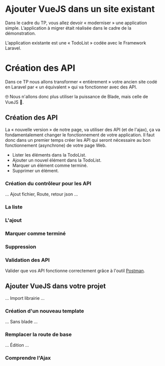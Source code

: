 # Ajouter VueJS dans un site existant

Dans le cadre du TP, vous allez devoir « moderniser » une application simple. L’application à migrer était réalisée dans le cadre de la démonstration.

L’application existante est une « TodoList » codée avec le Framework Laravel.

# Création des API

Dans ce TP nous allons transformer « entièrement » votre ancien site codé en Laravel par « un équivalent » qui va fonctionner avec des API.

🤓 Nous n'allons donc plus utiliser la puissance de Blade, mais celle de VueJS 🚀.

## Création des API

La « nouvelle version » de notre page, va utiliser des API (et de l'ajax), ça va fondamentalement changer le fonctionnement de votre application. Il faut donc dans un premier temps créer les API qui seront nécessaire au bon fonctionnement (asynchrone) de votre page Web.

- Lister les éléments dans la TodoList.
- Ajouter un nouvel élément dans la TodoList.
- Marquer un élément comme terminé.
- Supprimer un élément.

### Création du contrôleur pour les API

… Ajout fichier, Route, retour json …

### La liste

### L'ajout

### Marquer comme terminé

### Suppression

### Validation des API

Valider que vos API fonctionne correctement grâce à l'outil [Postman](https://www.getpostman.com/).

## Ajouter VueJS dans votre projet

… Import librairie …

### Création d'un nouveau template

… Sans blade …

### Remplacer la route de base

… Édition …

### Comprendre l'Ajax